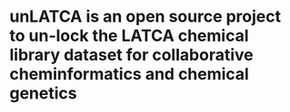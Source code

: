 # unLATCA is an open source project to un-lock the LATCA chemical library dataset for collaborative cheminformatics and chemical genetics

